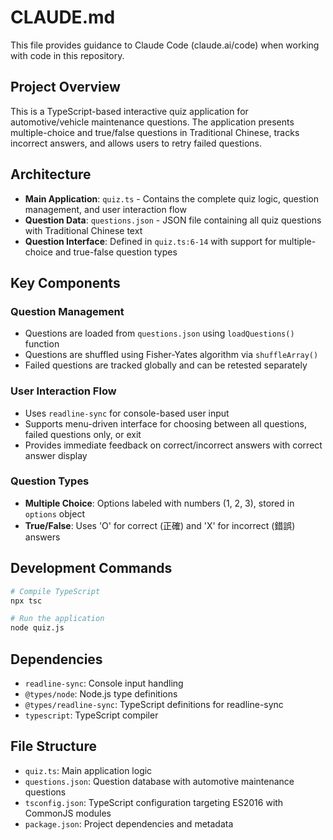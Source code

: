 # CLAUDE.md

This file provides guidance to Claude Code (claude.ai/code) when working with code in this repository.

## Project Overview

This is a TypeScript-based interactive quiz application for automotive/vehicle maintenance questions. The application presents multiple-choice and true/false questions in Traditional Chinese, tracks incorrect answers, and allows users to retry failed questions.

## Architecture

- **Main Application**: `quiz.ts` - Contains the complete quiz logic, question management, and user interaction flow
- **Question Data**: `questions.json` - JSON file containing all quiz questions with Traditional Chinese text
- **Question Interface**: Defined in `quiz.ts:6-14` with support for multiple-choice and true-false question types

## Key Components

### Question Management
- Questions are loaded from `questions.json` using `loadQuestions()` function
- Questions are shuffled using Fisher-Yates algorithm via `shuffleArray()`
- Failed questions are tracked globally and can be retested separately

### User Interaction Flow
- Uses `readline-sync` for console-based user input
- Supports menu-driven interface for choosing between all questions, failed questions only, or exit
- Provides immediate feedback on correct/incorrect answers with correct answer display

### Question Types
- **Multiple Choice**: Options labeled with numbers (1, 2, 3), stored in `options` object
- **True/False**: Uses 'O' for correct (正確) and 'X' for incorrect (錯誤) answers

## Development Commands

```bash
# Compile TypeScript
npx tsc

# Run the application
node quiz.js
```

## Dependencies
- `readline-sync`: Console input handling
- `@types/node`: Node.js type definitions
- `@types/readline-sync`: TypeScript definitions for readline-sync
- `typescript`: TypeScript compiler

## File Structure
- `quiz.ts`: Main application logic
- `questions.json`: Question database with automotive maintenance questions
- `tsconfig.json`: TypeScript configuration targeting ES2016 with CommonJS modules
- `package.json`: Project dependencies and metadata